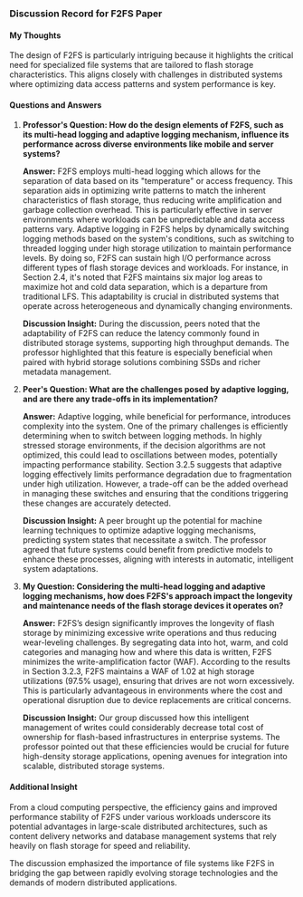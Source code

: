 ### Discussion Record for F2FS Paper

#### My Thoughts
The design of F2FS is particularly intriguing because it highlights the critical need for specialized file systems that are tailored to flash storage characteristics. This aligns closely with challenges in distributed systems where optimizing data access patterns and system performance is key.

#### Questions and Answers

1. **Professor's Question: How do the design elements of F2FS, such as its multi-head logging and adaptive logging mechanism, influence its performance across diverse environments like mobile and server systems?**

   **Answer:**
   F2FS employs multi-head logging which allows for the separation of data based on its "temperature" or access frequency. This separation aids in optimizing write patterns to match the inherent characteristics of flash storage, thus reducing write amplification and garbage collection overhead. This is particularly effective in server environments where workloads can be unpredictable and data access patterns vary. Adaptive logging in F2FS helps by dynamically switching logging methods based on the system's conditions, such as switching to threaded logging under high storage utilization to maintain performance levels. By doing so, F2FS can sustain high I/O performance across different types of flash storage devices and workloads. For instance, in Section 2.4, it's noted that F2FS maintains six major log areas to maximize hot and cold data separation, which is a departure from traditional LFS. This adaptability is crucial in distributed systems that operate across heterogeneous and dynamically changing environments.

   **Discussion Insight:**
   During the discussion, peers noted that the adaptability of F2FS can reduce the latency commonly found in distributed storage systems, supporting high throughput demands. The professor highlighted that this feature is especially beneficial when paired with hybrid storage solutions combining SSDs and richer metadata management.

2. **Peer's Question: What are the challenges posed by adaptive logging, and are there any trade-offs in its implementation?**

   **Answer:**
   Adaptive logging, while beneficial for performance, introduces complexity into the system. One of the primary challenges is efficiently determining when to switch between logging methods. In highly stressed storage environments, if the decision algorithms are not optimized, this could lead to oscillations between modes, potentially impacting performance stability. Section 3.2.5 suggests that adaptive logging effectively limits performance degradation due to fragmentation under high utilization. However, a trade-off can be the added overhead in managing these switches and ensuring that the conditions triggering these changes are accurately detected.

   **Discussion Insight:**
   A peer brought up the potential for machine learning techniques to optimize adaptive logging mechanisms, predicting system states that necessitate a switch. The professor agreed that future systems could benefit from predictive models to enhance these processes, aligning with interests in automatic, intelligent system adaptations.

3. **My Question: Considering the multi-head logging and adaptive logging mechanisms, how does F2FS's approach impact the longevity and maintenance needs of the flash storage devices it operates on?**

   **Answer:**
   F2FS’s design significantly improves the longevity of flash storage by minimizing excessive write operations and thus reducing wear-leveling challenges. By segregating data into hot, warm, and cold categories and managing how and where this data is written, F2FS minimizes the write-amplification factor (WAF). According to the results in Section 3.2.3, F2FS maintains a WAF of 1.02 at high storage utilizations (97.5% usage), ensuring that drives are not worn excessively. This is particularly advantageous in environments where the cost and operational disruption due to device replacements are critical concerns.

   **Discussion Insight:**
   Our group discussed how this intelligent management of writes could considerably decrease total cost of ownership for flash-based infrastructures in enterprise systems. The professor pointed out that these efficiencies would be crucial for future high-density storage applications, opening avenues for integration into scalable, distributed storage systems.

#### Additional Insight
From a cloud computing perspective, the efficiency gains and improved performance stability of F2FS under various workloads underscore its potential advantages in large-scale distributed architectures, such as content delivery networks and database management systems that rely heavily on flash storage for speed and reliability.

The discussion emphasized the importance of file systems like F2FS in bridging the gap between rapidly evolving storage technologies and the demands of modern distributed applications.